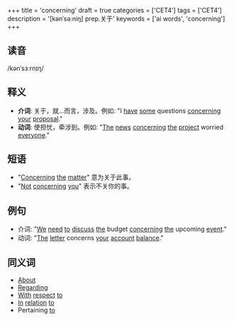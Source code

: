 +++
title = 'concerning'
draft = true
categories = ['CET4']
tags = ['CET4']
description = '[kənˈsəːniŋ] prep.关于'
keywords = ['ai words', 'concerning']
+++

## 读音
/kənˈsɜːrnɪŋ/

## 释义
- **介词**: 关于，就...而言，涉及。例如: "I [have](/zh/post/have/) [some](/zh/post/some/) questions [concerning](/zh/post/concerning/) [your](/zh/post/your/) [proposal](/zh/post/proposal/)."
- **动词**: 使担忧，牵涉到。例如: "[The](/zh/post/the/) [news](/zh/post/news/) [concerning](/zh/post/concerning/) [the](/zh/post/the/) [project](/zh/post/project/) worried [everyone](/zh/post/everyone/)."

## 短语
- "[Concerning](/zh/post/concerning/) [the](/zh/post/the/) [matter](/zh/post/matter/)" 意为关于此事。
- "[Not](/zh/post/not/) [concerning](/zh/post/concerning/) [you](/zh/post/you/)" 表示不关你的事。

## 例句
- 介词: "[We](/zh/post/we/) [need](/zh/post/need/) [to](/zh/post/to/) [discuss](/zh/post/discuss/) [the](/zh/post/the/) budget [concerning](/zh/post/concerning/) [the](/zh/post/the/) upcoming [event](/zh/post/event/)."
- 动词: "[The](/zh/post/the/) [letter](/zh/post/letter/) concerns [your](/zh/post/your/) [account](/zh/post/account/) [balance](/zh/post/balance/)."

## 同义词
- [About](/zh/post/about/)
- [Regarding](/zh/post/regarding/)
- [With](/zh/post/with/) [respect](/zh/post/respect/) [to](/zh/post/to/)
- [In](/zh/post/in/) [relation](/zh/post/relation/) [to](/zh/post/to/)
- Pertaining [to](/zh/post/to/)
